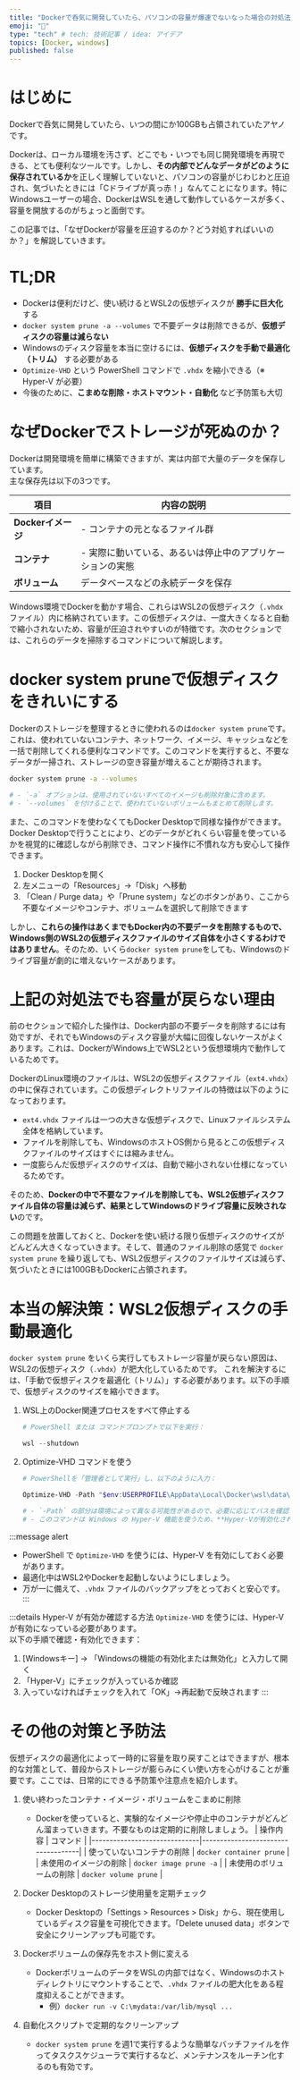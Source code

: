 ```yaml
---
title: "Dockerで呑気に開発していたら、パソコンの容量が爆速でないなった場合の対処法"
emoji: "📓"
type: "tech" # tech: 技術記事 / idea: アイデア
topics: [Docker, windows]
published: false
---
```

# はじめに
Dockerで呑気に開発していたら、いつの間にか100GBも占領されていたアヤノです。

Dockerは、ローカル環境を汚さず、どこでも・いつでも同じ開発環境を再現できる、とても便利なツールです。しかし、**その内部でどんなデータがどのように保存されているか**を正しく理解していないと、パソコンの容量がじわじわと圧迫され、気づいたときには「Cドライブが真っ赤！」なんてことになります。特にWindowsユーザーの場合、DockerはWSLを通して動作しているケースが多く、容量を開放するのがちょっと面倒です。

この記事では、「なぜDockerが容量を圧迫するのか？どう対処すればいいのか？」を解説していきます。

# TL;DR
- Dockerは便利だけど、使い続けるとWSL2の仮想ディスクが **勝手に巨大化** する  
- `docker system prune -a --volumes` で不要データは削除できるが、**仮想ディスクの容量は減らない**  
- Windowsのディスク容量を本当に空けるには、**仮想ディスクを手動で最適化（トリム）** する必要がある  
- `Optimize-VHD` という PowerShell コマンドで `.vhdx` を縮小できる（※ Hyper-V が必要）  
- 今後のために、**こまめな削除・ホストマウント・自動化** など予防策も大切

# なぜDockerでストレージが死ぬのか？
Dockerは開発環境を簡単に構築できますが、実は内部で大量のデータを保存しています。  
主な保存先は以下の3つです。

| 項目          | 内容の説明                               |
|---------------|----------------------------------------|
| **Dockerイメージ** | - コンテナの元となるファイル群　| 
| **コンテナ**       | - 実際に動いている、あるいは停止中のアプリケーションの実態　| 
| **ボリューム**     | データベースなどの永続データを保存　|


Windows環境でDockerを動かす場合、これらはWSL2の仮想ディスク（`.vhdx`ファイル）内に格納されています。この仮想ディスクは、一度大きくなると自動で縮小されないため、容量が圧迫されやすいのが特徴です。次のセクションでは、これらのデータを掃除するコマンドについて解説します。

# docker system pruneで仮想ディスクをきれいにする
Dockerのストレージを整理するときに使われるのは`docker system prune`です。これは、使われていないコンテナ、ネットワーク、イメージ、キャッシュなどを一括で削除してくれる便利なコマンドです。このコマンドを実行すると、不要なデータが一掃され、ストレージの空き容量が増えることが期待されます。

```sh
docker system prune -a --volumes

# - `-a` オプションは、使用されていないすべてのイメージも削除対象に含めます。  
# - `--volumes` を付けることで、使われていないボリュームもまとめて削除します。
```

また、このコマンドを使わなくてもDocker Desktopで同様な操作ができます。Docker Desktopで行うことにより、どのデータがどれくらい容量を使っているかを視覚的に確認しながら削除でき、コマンド操作に不慣れな方も安心して操作できます。

1. Docker Desktopを開く  
2. 左メニューの「Resources」→「Disk」へ移動  
3. 「Clean / Purge data」や「Prune system」などのボタンがあり、ここから不要なイメージやコンテナ、ボリュームを選択して削除できます

しかし、**これらの操作はあくまでもDocker内の不要データを削除するもので、Windows側のWSL2の仮想ディスクファイルのサイズ自体を小さくするわけではありません**。そのため、いくら`docker system prune`をしても、Windowsのドライブ容量が劇的に増えないケースがあります。

# 上記の対処法でも容量が戻らない理由

前のセクションで紹介した操作は、Docker内部の不要データを削除するには有効ですが、それでもWindowsのディスク容量が大幅に回復しないケースがよくあります。これは、DockerがWindows上でWSL2という仮想環境内で動作しているためです。  

DockerのLinux環境のファイルは、WSL2の仮想ディスクファイル（`ext4.vhdx`）の中に保存されています。この仮想ディレクトリファイルの特徴は以下のようになっております。

- `ext4.vhdx` ファイルは一つの大きな仮想ディスクで、Linuxファイルシステム全体を格納しています。  
- ファイルを削除しても、WindowsのホストOS側から見るとこの仮想ディスクファイルのサイズはすぐには縮みません。  
- 一度膨らんだ仮想ディスクのサイズは、自動で縮小されない仕様になっているためです。

そのため、**Dockerの中で不要なファイルを削除しても、WSL2仮想ディスクファイル自体の容量は減らず、結果としてWindowsのドライブ容量に反映されない**のです。

この問題を放置しておくと、Dockerを使い続ける限り仮想ディスクのサイズがどんどん大きくなっていきます。そして、普通のファイル削除の感覚で `docker system prune` を繰り返しても、WSL2仮想ディスクのファイルサイズは減らず、気づいたときには100GBもDockerに占領されます。


# 本当の解決策：WSL2仮想ディスクの手動最適化
`docker system prune` をいくら実行してもストレージ容量が戻らない原因は、WSL2の仮想ディスク（`.vhdx`）が肥大化しているためです。  これを解決するには、「手動で仮想ディスクを最適化（トリム）」する必要があります。以下の手順で、仮想ディスクのサイズを縮小できます。

1. WSL上のDocker関連プロセスをすべて停止する
   ```powershell
   # PowerShell または コマンドプロンプトで以下を実行：

   wsl --shutdown
   ```
2. Optimize-VHD コマンドを使う
   ```powershell
   # PowerShellを「管理者として実行」し、以下のように入力：

   Optimize-VHD -Path "$env:USERPROFILE\AppData\Local\Docker\wsl\data\ext4.vhdx" -Mode full

   # - `-Path` の部分は環境によって異なる可能性があるので、必要に応じてパスを確認してください。
   # - このコマンドは Windows の Hyper-V 機能を使うため、**Hyper-Vが有効化されている必要**があります。
   ```
:::message alert
- PowerShell で `Optimize-VHD` を使うには、Hyper-V を有効にしておく必要があります。
- 最適化中はWSL2やDockerを起動しないようにしましょう。
- 万が一に備えて、`.vhdx` ファイルのバックアップをとっておくと安心です。
:::

:::details Hyper-V が有効か確認する方法
`Optimize-VHD` を使うには、Hyper-Vが有効になっている必要があります。  
以下の手順で確認・有効化できます：

1. [Windowsキー] → 「Windowsの機能の有効化または無効化」と入力して開く  
2. 「Hyper-V」にチェックが入っているか確認  
3. 入っていなければチェックを入れて「OK」→再起動で反映されます
:::

# その他の対策と予防法
仮想ディスクの最適化によって一時的に容量を取り戻すことはできますが、根本的な対策として、普段からストレージが膨らみにくい使い方を心がけることが重要です。ここでは、日常的にできる予防策や注意点を紹介します。

1. 使い終わったコンテナ・イメージ・ボリュームをこまめに削除
    - Dockerを使っていると、実験的なイメージや停止中のコンテナがどんどん溜まっていきます。不要なものは定期的に削除しましょう。
        | 操作内容                     | コマンド                           |
        |------------------------------|------------------------------------|
        | 使っていないコンテナの削除   | `docker container prune`          |
        | 未使用のイメージの削除       | `docker image prune -a`           |
        | 未使用のボリュームの削除     | `docker volume prune`             |

1. Docker Desktopのストレージ使用量を定期チェック
    - Docker Desktopの「Settings > Resources > Disk」から、現在使用しているディスク容量を可視化できます。「Delete unused data」ボタンで安全にクリーンアップも可能です。

1. Dockerボリュームの保存先をホスト側に変える
    - DockerボリュームのデータをWSLの内部ではなく、Windowsのホストディレクトリにマウントすることで、`.vhdx` ファイルの肥大化をある程度抑えることができます。
      - 例）`docker run -v C:\mydata:/var/lib/mysql ... `

1. 自動化スクリプトで定期的なクリーンアップ
    - `docker system prune` を週1で実行するような簡単なバッチファイルを作ってタスクスケジューラで実行するなど、メンテナンスをルーチン化するのも有効です。
